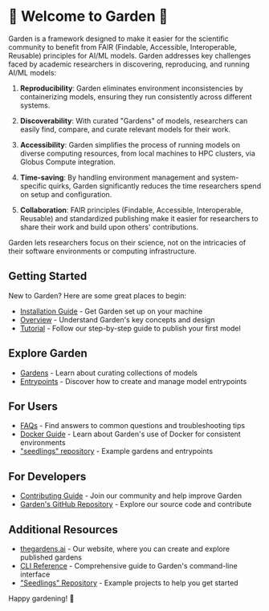 # 🌱 Welcome to Garden 🌱

Garden is a framework designed to make it easier for the scientific community to benefit from FAIR (Findable, Accessible, Interoperable, Reusable) principles for AI/ML models. Garden addresses key challenges faced by academic researchers in discovering, reproducing, and running AI/ML models:

1. **Reproducibility**: Garden eliminates environment inconsistencies by containerizing models, ensuring they run consistently across different systems.

2. **Discoverability**: With curated "Gardens" of models, researchers can easily find, compare, and curate relevant models for their work.

3. **Accessibility**: Garden simplifies the process of running models on diverse computing resources, from local machines to HPC clusters, via Globus Compute integration.

4. **Time-saving**: By handling environment management and system-specific quirks, Garden significantly reduces the time researchers spend on setup and configuration.

5. **Collaboration**: FAIR principles (Findable, Accessible, Interoperable, Reusable) and standardized publishing make it easier for researchers to share their work and build upon others' contributions.

Garden lets researchers focus on their science, not on the intricacies of their software environments or computing infrastructure.

## Getting Started

New to Garden? Here are some great places to begin:

- [Installation Guide](user_guide/installation.md) - Get Garden set up on your machine
- [Overview](architecture_overview.md) - Understand Garden's key concepts and design
- [Tutorial](user_guide/tutorial.md) - Follow our step-by-step guide to publish your first model

## Explore Garden

- [Gardens](Gardens.md) - Learn about curating collections of models
- [Entrypoints](Entrypoints.md) - Discover how to create and manage model entrypoints

## For Users

- [FAQs](user_guide/faqs.md) - Find answers to common questions and troubleshooting tips
- [Docker Guide](user_guide/docker.md) - Learn about Garden's use of Docker for consistent environments
- ["seedlings" repository](https://github.com/Garden-AI/seedlings) - Example gardens and entrypoints

## For Developers

- [Contributing Guide](developer_guide/contributing.md) - Join our community and help improve Garden
- [Garden's GitHub Repository](https://github.com/Garden-AI/garden) - Explore our source code and contribute

## Additional Resources

- [thegardens.ai](https://thegardens.ai) - Our website, where you can create and explore published gardens
- [CLI Reference](garden-ai.md) - Comprehensive guide to Garden's command-line interface
- ["Seedlings" Repository](https://github.com/Garden-AI/seedlings) - Example projects to help you get started


Happy gardening! 🌱
